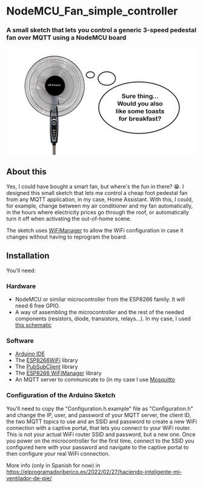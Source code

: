 # NodeMCU_Fan_simple_controller
### A small sketch that lets you control a generic 3-speed pedestal fan over MQTT using a NodeMCU board

![Logo](Image.png "Logo")

## About this
Yes, I could have bought a smart fan, but where's the fun in there? 😁. I designed this small sketch that lets me control a cheap foot pedestal fan from any MQTT application, in my case, Home Assistant. With this, I could, for example, change between my air conditioner and my fan automatically, in the hours where electricity prices go through the roof, or automatically turn it off when activating the out-of-home scene.

The sketch uses [WiFiManager](https://github.com/tzapu/WiFiManager) to allow the WiFi configuration in case it changes without having to reprogram the board.

## Installation
You'll need:

### Hardware
- NodeMCU or similar microcontroller from the ESP8266 family. It will need 6 free GPIO.
- A way of assembling the microcontroller and the rest of the needed components (resistors, diode, transistors, relays...). In my case, I used [this schematic](EasyEDA_Schematics.zip)


### Software
- [Arduino IDE](https://www.arduino.cc/en/Main/Software)
- The [ESP8266WiFi](https://github.com/esp8266/Arduino/tree/master/libraries/ESP8266WiFi) library
- The [PubSubClient](https://github.com/knolleary/pubsubclient) library
- The [ESP8266 WiFiManager](https://github.com/tzapu/WiFiManager) library
- An MQTT server to communicate to (in my case I use [Mosquitto](https://mosquitto.org/)

### Configuration of the Arduino Sketch
You'll need to copy the "Configuration.h.example" file as "Configuration.h" and change the IP, user, and password of your MQTT server, the client ID, the two MQTT topics to use and an SSID and password to create a new WiFi connection with a captive portal, that lets you connect to your WiFi router. This is not your actual WiFi router SSID and password, but a new one. Once you power on the microcontroller for the first time, connect to the SSID you configured here with your password and navigate to the captive portal to then configure your real WiFi connection.

More info (only in Spanish for now) in https://elprogramadoriberico.es/2022/02/27/haciendo-inteligente-mi-ventilador-de-pie/
